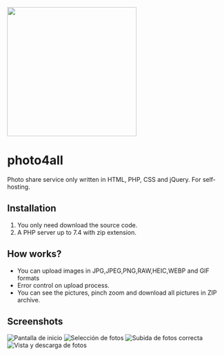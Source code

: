 <img src='https://github.com/christiancabrero/photo4all/blob/main/favicon.png' width='300'>

# photo4all

Photo share service only written in HTML, PHP, CSS and jQuery. For self-hosting.

## Installation
1. You only need download the source code.
2. A PHP server up to 7.4 with zip extension.

## How works?
- You can upload images in JPG,JPEG,PNG,RAW,HEIC,WEBP and GIF formats
- Error control on upload process.
- You can see the pictures, pinch zoom and download all pictures in ZIP archive.

## Screenshots
![Pantalla de inicio](https://github.com/christiancabrero/photo4all/blob/main/uploads/screenshot-1.png)
![Selección de fotos](https://github.com/christiancabrero/photo4all/blob/main/uploads/screenshot-2.png)
![Subida de fotos correcta](https://github.com/christiancabrero/photo4all/blob/main/uploads/screenshot-3.png)
![Vista y descarga de fotos](https://github.com/christiancabrero/photo4all/blob/main/uploads/screenshot-4.png)
